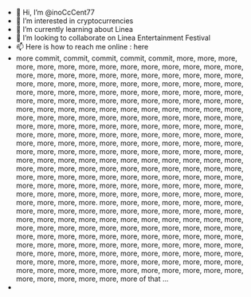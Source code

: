 - 👋 Hi, I’m @inoCcCent77
- 👀 I’m interested in cryptocurrencies
- 🌱 I’m currently learning about Linea
- 💞️ I’m looking to collaborate on Linea Entertainment Festival 
- 📫 Here is how to reach me online : here
- more commit, commit, commit, commit, commit, more, more, more, more, more, more, more, more, more, more, more, more, more, more, more, more, more, more, more, more, more, more, more, more, more, more, more, more, more, more, more, more, more, more, more, more, more, more, more, more, more, more, more, more, more, more, more, more, more, more, more, more, more, more, more, more, more, more, more, more, more, more, more, more, more, more, more, more, more, more, more, more, more, more, more, more, more, more, more, more, more, more, more, more, more, more, more, more, more, more, more, more, more, more, more, more, more, more, more, more, more, more, more, more, more, more, more, more, more, more, more, more, more, more, more, more, more, more, more, more, more, more, more, more, more, more, more, more, more, more, more, more, more, more, more, more, more, more, more, more, more, more, more, more, more, more, more, more, more, more, more, more, more, more, more, more, more, more, more, more, more, more, more, more, more, more, more, more, more, more, more, more, more, more, more, more, more, more, more, more, more, more, more. more, more, more, more, more, more, more, more, more, more, more, more, more, more, more, more, more, more, more, more, more, more, more, more, more, more, more, more, more, more, more, more, more, more, more, more, more, more, more, more, more, more, more, more, more, more, more, more, more, more, more, more, more, more, more, more, more, more, more, more, more, more, more, more, more, more, more, more, more, more, more, more, more, more, more, more, more, more, more, more, more, more, more, more, more, more, more, more, more, more, more, more, more, more, more, more, more, more, more, more, more of that ...
- 
  
<!---
inoCcCent77/inoCcCent77 is a ✨ special ✨ repository because its `README.md` (this file) appears on your GitHub profile.
You can click the Preview link to take a look at your changes.
--->
